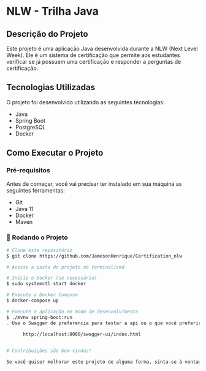 # NLW - Trilha Java

## Descrição do Projeto

Este projeto é uma aplicação Java desenvolvida durante a NLW (Next Level Week). Ele é um sistema de certificação que permite aos estudantes verificar se já possuem uma certificação e responder a perguntas de certificação.

## Tecnologias Utilizadas

O projeto foi desenvolvido utilizando as seguintes tecnologias:

- Java
- Spring Boot
- PostgreSQL
- Docker

## Como Executar o Projeto

### Pré-requisitos

Antes de começar, você vai precisar ter instalado em sua máquina as seguintes ferramentas:

- Git
- Java 11
- Docker
- Maven

### 🎲 Rodando o Projeto

```bash
# Clone este repositório
$ git clone https://github.com/JamesonHenrique/Certification_nlw

# Acesse a pasta do projeto no terminal/cmd

# Inicie o Docker (se necessário)
$ sudo systemctl start docker

# Execute o Docker Compose
$ docker-compose up

# Execute a aplicação em modo de desenvolvimento
$ ./mvnw spring-boot:run
. Use o Swagger de preferencia para testar a api ou o que você preferir
   
      http://localhost:8080/swagger-ui/index.html


# Contribuições são bem-vindas! 

Se você quiser melhorar este projeto de alguma forma, sinta-se à vontade para criar um fork e enviar um pull request com suas melhorias.
